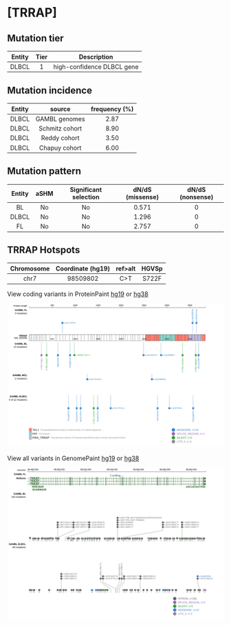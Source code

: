 # [TRRAP]

## Mutation tier

|Entity|Tier|Description               |
|:------:|:----:|--------------------------|
|DLBCL |1   |high-confidence DLBCL gene|
## Mutation incidence

|Entity|source        |frequency (%)|
|:------:|:--------------:|:-------------:|
|DLBCL |GAMBL genomes |2.87         |
|DLBCL |Schmitz cohort|8.90         |
|DLBCL |Reddy cohort  |3.50         |
|DLBCL |Chapuy cohort |6.00         |

## Mutation pattern

|Entity|aSHM|Significant selection|dN/dS (missense)|dN/dS (nonsense)|
|:------:|:----:|:---------------------:|:----------------:|:----------------:|
|BL    |No  |No                   |0.571           |0               |
|DLBCL |No  |No                   |1.296           |0               |
|FL    |No  |No                   |2.757           |0               |




 ## TRRAP Hotspots

| Chromosome |Coordinate (hg19) | ref>alt | HGVSp | 
 | :---:| :---: | :--: | :---: |
| chr7 | 98509802 | C>T | S722F |

View coding variants in ProteinPaint [hg19](https://www.bcgsc.ca/downloads/morinlab/GAMBL/test/genes/TRRAP_protein.html)  or [hg38](https://www.bcgsc.ca/downloads/morinlab/GAMBL/test/genes/TRRAP_protein_hg38.html)

![image](images/proteinpaint/TRRAP_NM_003496.svg)

View all variants in GenomePaint [hg19](https://www.bcgsc.ca/downloads/morinlab/GAMBL/test/genes/TRRAP.html)  or [hg38](https://www.bcgsc.ca/downloads/morinlab/GAMBL/test/genes/TRRAP_hg38.html)

![image](images/proteinpaint/TRRAP.svg)
